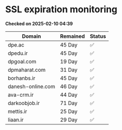 # SSL expiration monitoring

**Checked on 2025-02-10 04:39**

| Domain | Remained | Status       |
|--------|----------|--------------|
| dpe.ac     | 45 Day   | ✅ |
| dpedu.ir     | 45 Day   | ✅ |
| dpgoal.com     | 19 Day   | ✅ |
| dpmaharat.com     | 31 Day   | ✅ |
| borhanbs.ir     | 45 Day   | ✅ |
| danesh-online.com     | 46 Day   | ✅ |
| ava-crm.ir     | 44 Day   | ✅ |
| darkoobjob.ir     | 71 Day   | ✅ |
| mettis.ir     | 25 Day   | ✅ |
| liaan.ir     | 29 Day   | ✅ |
